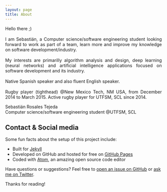 ```yaml
---
layout: page
title: About
---
```


<p align=justify>
Hello there ;) <br/>

<br/>
I am Sebastián, a Computer science/software engineering student looking forward to work as part of a team, learn more and improve my knowledge on software development/industry.<br/>

<br/>
My interests are primarilly algorithm analysis and design, deep learning (neural networks) and artificial intelligence applications focused on software development and its industry.<br/>

<br/>
Native Spanish speaker and also fluent English speaker.<br/>

<br/>
Rugby player (tighthead) @New Mexico Tech, NM USA, from December 2014 to March 2015. Active rugby player for UTFSM, SCL since 2014.<br/>
</p>

<p class="message" align=justify>
Sebastián Rosales Tejeda <br/>
Computer science/software engineering student @UTFSM, SCL
</p>

## Contact & Social media

Some fun facts about the setup of this project include:

- Built for [Jekyll](https://jekyllrb.com)
- Developed on GitHub and hosted for free on [GitHub Pages](https://pages.github.com)
- Coded with [Atom](https://atom.io), an amazing open source code editor

Have questions or suggestions? Feel free to [open an issue on GitHub](https://github.com/poole/poole/issues/new) or [ask me on Twitter](https://twitter.com/mdo).

Thanks for reading!
